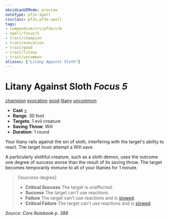 ```yaml
---
obsidianUIMode: preview
noteType: pf2e-Spell
cssclass: pf2e,pf2e-spell
tags:
- compendium/src/pf2e/crb
- spell/focus/5
- trait/champion
- trait/evocation
- trait/good
- trait/litany
- trait/uncommon
aliases: ["Litany Against Sloth"]
---
```

# Litany Against Sloth *Focus 5*   
[champion](rules/traits/champion.md "Champion Class Trait")  [evocation](rules/traits/evocation.md "Evocation School Trait")  [good](rules/traits/good.md "Good Alignment Trait")  [litany](rules/traits/litany.md "Litany Spell Trait")  [uncommon](rules/traits/uncommon.md "Uncommon Rarity Trait")  

- **Cast** [>](rules/core-rulebook/chapter-9-playing-the-game.md#Actions "Single Action") 
- **Range**: 30 foot
- **Targets**: 1 evil creature
- **Saving Throw**: Will
- **Duration**: 1 round

Your litany rails against the sin of sloth, interfering with the target's ability to react. The target must attempt a Will save.

A particularly slothful creature, such as a sloth demon, uses the outcome one degree of success worse than the result of its saving throw. The target becomes temporarily immune to all of your litanies for 1 minute.

> [!success-degree] 
> - **Critical Success** The target is unaffected.
> - **Success** The target can't use reactions.
> - **Failure** The target can't use reactions and is [slowed](rules/conditions.md#Slowed).
> - **Critical Failure** The target can't use reactions and is [slowed](rules/conditions.md#Slowed).

*Source: Core Rulebook p. 388*